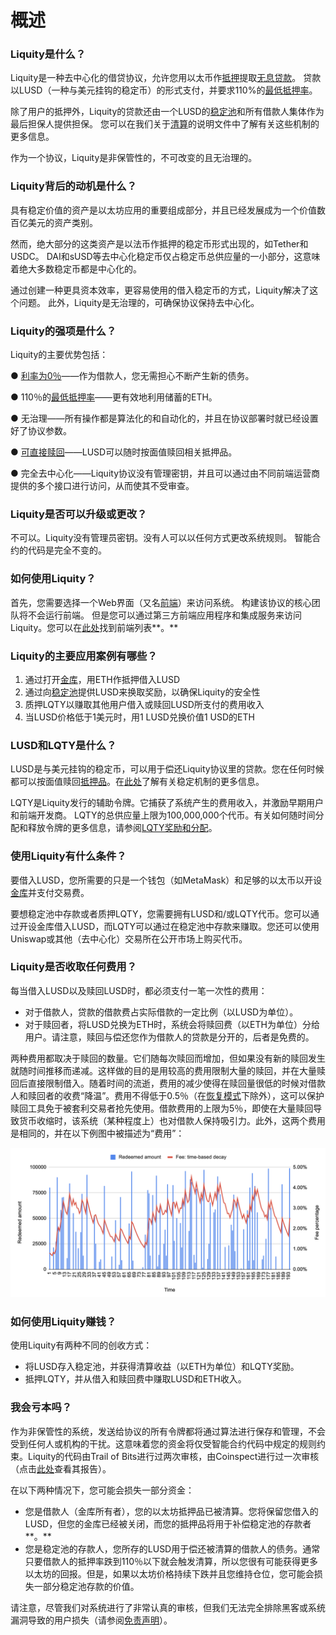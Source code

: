 # 概述

### **Liquity是什么？**

Liquity是一种去中心化的借贷协议，允许您用以太币作[抵押](https://docs.liquity.org/faq/borrowing#what-do-you-mean-by-collateral)提取[无息贷款](https://docs.liquity.org/faq/borrowing)。 贷款以LUSD（一种与美元挂钩的稳定币）的形式支付，并要求110%的[最低抵押率](https://docs.liquity.org/faq/borrowing#what-is-the-minimum-collateral-ratio-mcr-and-the-recommended-collateral-ratio)。

除了用户的抵押外，Liquity的贷款还由一个LUSD的[稳定池](https://docs.liquity.org/faq/stability-pool-and-liquidations#what-is-the-stability-pool)和所有借款人集体作为最后担保人提供担保。 您可以在我们关于[清算](https://docs.liquity.org/faq/stability-pool-and-liquidations#what-are-liquidations)的说明文件中了解有关这些机制的更多信息。

作为一个协议，Liquity是非保管性的，不可改变的且无治理的。

### **Liquity背后的动机是什么？**

具有稳定价值的资产是以太坊应用的重要组成部分，并且已经发展成为一个价值数百亿美元的资产类别。

然而，绝大部分的这类资产是以法币作抵押的稳定币形式出现的，如Tether和USDC。 DAI和sUSD等去中心化稳定币仅占稳定币总供应量的一小部分，这意味着绝大多数稳定币都是中心化的。

通过创建一种更具资本效率，更容易使用的借入稳定币的方式，Liquity解决了这个问题。 此外，Liquity是无治理的，可确保协议保持去中心化。

### **Liquity的强项是什么？**

Liquity的主要优势包括：

●  [利率为0％](https://docs.liquity.org/faq/borrowing#how-can-you-offer-borrowing-at-a-0-interest-rate)——作为借款人，您无需担心不断产生新的债务。

●  110％的[最低抵押率](https://docs.liquity.org/faq/borrowing#what-is-the-minimum-collateral-ratio-mcr-and-the-recommended-collateral-ratio)——更有效地利用储蓄的ETH。

●  无治理——所有操作都是算法化的和自动化的，并且在协议部署时就已经设置好了协议参数。

●  [可直接赎回](https://docs.liquity.org/faq/lusd-redemptions#what-are-redemptions)——LUSD可以随时按面值赎回相关抵押品。

●  完全去中心化——Liquity协议没有管理密钥，并且可以通过由不同前端运营商提供的多个接口进行访问，从而使其不受审查。

### **Liquity是否可以升级或更改？**

不可以。Liquity没有管理员密钥。没有人可以以任何方式更改系统规则。 智能合约的代码是完全不变的。

### **如何使用Liquity？**

首先，您需要选择一个Web界面（又名[前端](https://docs.liquity.org/faq/frontend-operators)）来访问系统。 构建该协议的核心团队将不会运行前端。 但是您可以通过第三方前端应用程序和集成服务来访问Liquity。您可以在[此处](https://www.liquity.org/frontend)找到前端列表**。**

### Liquity的主要应用案例有哪些？

1. 通过打开[金库](https://docs.liquity.org/faq/borrowing#what-is-a-trove)，用ETH作抵押借入LUSD
2. 通过向[稳定池](https://docs.liquity.org/faq/borrowing#what-is-a-trove)提供LUSD来换取奖励，以确保Liquity的安全性
3. 质押LQTY以赚取其他用户借入或赎回LUSD所支付的费用收入
4. 当LUSD价格低于1美元时，用1 LUSD兑换价值1 USD的ETH

### LUSD和LQTY是什么？

LUSD是与美元挂钩的稳定币，可以用于偿还Liquity协议里的贷款。您在任何时候都可以按面值赎回[抵押品](https://docs.liquity.org/faq/borrowing#what-do-you-mean-by-collateral)。在[此处](https://docs.liquity.org/faq/lusd-redemptions)了解有关稳定机制的更多信息。

LQTY是Liquity发行的辅助令牌。它捕获了系统产生的费用收入，并激励早期用户和前端开发商。 LQTY的总供应量上限为100,000,000个代币。有关如何随时间分配和释放令牌的更多信息，请参阅[LQTY奖励和分配](https://docs.liquity.org/faq/lqty-distribution-and-rewards)。

### 使用Liquity有什么条件？

要借入LUSD，您所需要的只是一个钱包（如MetaMask）和足够的以太币以开设[金库](https://docs.liquity.org/faq/borrowing#what-is-a-trove)并支付交易费。

要想稳定池中存款或者质押LQTY，您需要拥有LUSD和/或LQTY代币。您可以通过开设金库借入LUSD，而LQTY可以通过在稳定池中存款来赚取。您还可以使用Uniswap或其他（去中心化）交易所在公开市场上购买代币。

### Liquity是否收取任何费用？

每当借入LUSD以及赎回LUSD时，都必须支付一笔一次性的费用：

* 对于借款人，贷款的借款费占实际借款的一定比例（以LUSD为单位）。
* 对于赎回者，将LUSD兑换为ETH时，系统会将赎回费（以ETH为单位）分给用户。请注意，赎回与偿还您作为借款人的贷款是分开的，后者是免费的。

两种费用都取决于赎回的数量。它们随每次赎回而增加，但如果没有新的赎回发生就随时间推移而递减。这样做的目的是用较高的费用限制大量的赎回，并在大量赎回后直接限制借入。随着时间的流逝，费用的减少使得在赎回量很低的时候对借款人和赎回者的收费“降温”。费用不得低于0.5％（在[恢复模式](https://docs.liquity.org/faq/recovery-mode#what-are-the-fees-during-recovery-mode)下除外），这可以保护赎回工具免于被套利交易者抢先使用。借款费用的上限为5％，即使在大量赎回导致货币收缩时，该系统（某种程度上）也对借款人保持吸引力。此外，这两个费用是相同的，并在以下例图中被描述为“费用”：

![](<../.gitbook/assets/Screenshot 2021-03-27 at 18.36.44.png>)

### 如何使用Liquity赚钱？

使用Liquity有两种不同的创收方式：

* 将LUSD存入稳定池，并获得清算收益（以ETH为单位）和LQTY奖励。 &#x20;
* 抵押LQTY，并从借入和赎回费中赚取LUSD和ETH收入。

### 我会亏本吗？

作为非保管性的系统，发送给协议的所有令牌都将通过算法进行保存和管理，不会受到任何人或机构的干扰。这意味着您的资金将仅受智能合约代码中规定的规则约束。Liquity的代码由Trail of Bits进行过两次审核，由Coinspect进行过一次审核（点击[此处](https://docs.liquity.org/documentation/resources)查看其报告）。

在以下两种情况下，您可能会损失一部分资金：

* 您是借款人（金库所有者），您的以太坊抵押品已被清算。您将保留您借入的 LUSD，但您的金库已经被关闭，而您的抵押品将用于补偿稳定池的存款者**。**
* 您是稳定池的存款人，您所存的LUSD用于偿还被清算的借款人的债务。通常只要借款人的抵押率跌到110％以下就会触发清算，所以您很有可能获得更多以太坊的回报。但是，如果以太坊价格持续下跌并且您维持仓位，您可能会损失一部分稳定池存款的价值。

请注意，尽管我们对系统进行了非常认真的审核，但我们无法完全排除黑客或系统漏洞导致的用户损失（请参阅[免责声明](https://liquity.org/disclaimer)）。
